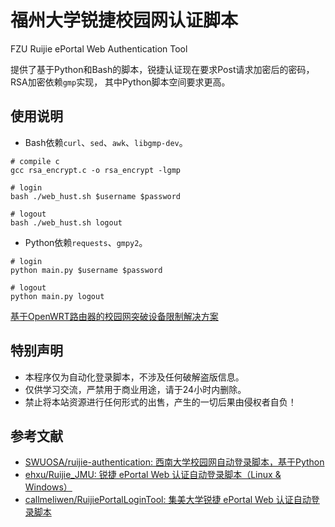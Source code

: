 # 福州大学锐捷校园网认证脚本

FZU Ruijie ePortal Web Authentication Tool

提供了基于Python和Bash的脚本，锐捷认证现在要求Post请求加密后的密码，RSA加密依赖`gmp`实现，
其中Python脚本空间要求更高。

## 使用说明

- Bash依赖`curl`、`sed`、`awk`、`libgmp-dev`。

```shell
# compile c
gcc rsa_encrypt.c -o rsa_encrypt -lgmp

# login
bash ./web_hust.sh $username $password

# logout
bash ./web_hust.sh logout 
```

- Python依赖`requests`、`gmpy2`。

```shell
# login
python main.py $username $password

# logout
python main.py logout
```

<a href="校园网路由器.md">基于OpenWRT路由器的校园网突破设备限制解决方案<a>

## 特别声明

- 本程序仅为自动化登录脚本，不涉及任何破解盗版信息。
- 仅供学习交流，严禁用于商业用途，请于24小时内删除。
- 禁止将本站资源进行任何形式的出售，产生的一切后果由侵权者自负！

## 参考文献

- [SWUOSA/ruijie-authentication: 西南大学校园网自动登录脚本，基于Python](https://github.com/SWUOSA/ruijie-authentication)
- [ehxu/Ruijie_JMU: 锐捷 ePortal Web 认证自动登录脚本（Linux & Windows）](https://github.com/ehxu/Ruijie_JMU)
- [callmeliwen/RuijiePortalLoginTool: 集美大学锐捷 ePortal Web 认证自动登录脚本](https://github.com/callmeliwen/RuijiePortalLoginTool)
